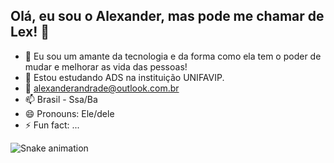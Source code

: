 ## Olá, eu sou o Alexander, mas pode me chamar de Lex! 👋


- 🔭 Eu sou um amante da tecnologia e da forma como ela tem o poder de mudar e melhorar as vida das pessoas!
- 🌱 Estou estudando ADS na instituição UNIFAVIP.
- 💬 alexanderandrade@outlook.com.br
- 📫 Brasil - Ssa/Ba
- 😄 Pronouns: Ele/dele
- ⚡ Fun fact: ...


<img src="https://raw.githubusercontent.com/gitUser/gitrepo/output/snake.svg" alt="Snake animation" />
